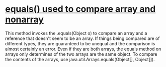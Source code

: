 # [equals() used to compare array and nonarray](https://spotbugs.readthedocs.io/en/latest/bugDescriptions.html#EC_ARRAY_AND_NONARRAY)

This method invokes the .equals(Object o) to compare an array and a reference that doesn't seem
to be an array. If things being compared are of different types, they are guaranteed to be unequal
and the comparison is almost certainly an error. Even if they are both arrays, the equals method
on arrays only determines of the two arrays are the same object.
To compare the
contents of the arrays, use java.util.Arrays.equals(Object[], Object[]).